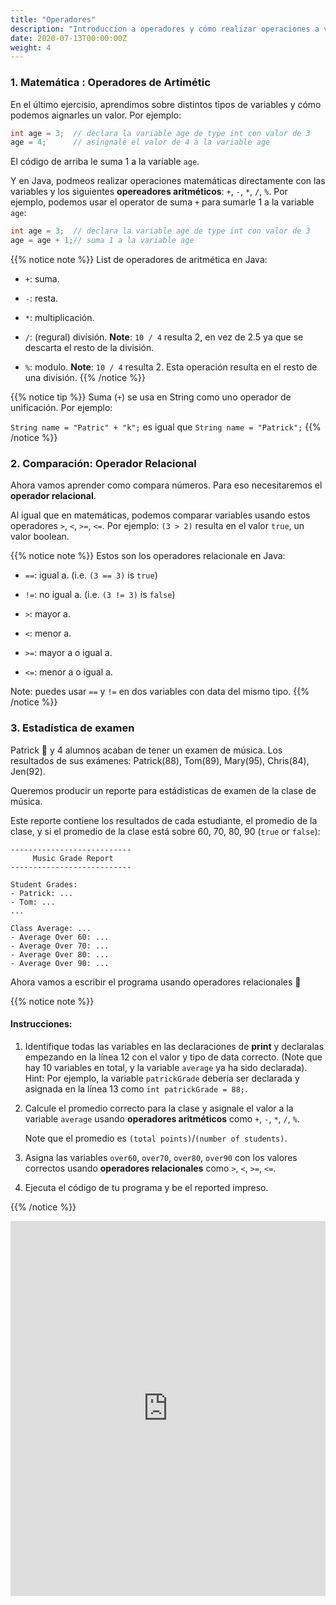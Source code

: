 ```yaml
---
title: "Operadores"
description: "Introduccíon a operadores y cómo realizar operaciones a variables en Java."
date: 2020-07-13T00:00:00Z
weight: 4
---
```


### 1. Matemática : Operadores de Artimétic
En el último ejercisio, aprendimos sobre distintos tipos de variables y cómo podemos aignarles un valor. Por ejemplo:

```java
int age = 3;  // declara la variable age de type int con valor de 3
age = 4;      // asingnale el valor de 4 a la variable age
```

El código de arriba le suma 1 a la variable `age`. 

Y en Java, podmeos realizar operaciones matemáticas directamente con las variables y los siguientes <b>opereadores aritméticos</b>: `+`, `-`, `*`, `/`, `%`.
Por ejemplo, podemos usar el operator de suma `+` para sumarle 1 a la variable `age`:
```java
int age = 3;  // declara la variable age de type int con valor de 3
age = age + 1;// suma 1 a la variable age
```
{{% notice note %}}
List de operadores de aritmética en Java:

- `+`: suma.

- `-`: resta. 

- `*`: multiplicación.

- `/`: (regural) división. <b>Note</b>: `10 / 4` resulta 2, en vez de 2.5 ya que se descarta el resto de la división.

- `%`: modulo. <b>Note</b>: `10 / 4` resulta 2. Esta operación resulta en el resto de una división.
{{% /notice %}}

{{% notice tip %}}
Suma (`+`) se usa en String como uno operador de unificación. Por ejemplo:

`String name = "Patric" + "k";` es igual que `String name = "Patrick";`
{{% /notice %}}

### 2. Comparación: Operador Relacional
Ahora vamos aprender como compara números. Para eso necesitaremos el <b>operador relacional</b>.

Al igual que en matemáticas, podemos comparar variables usando estos operadores `>`, `<`, `>=`, `<=`. Por ejemplo: `(3 > 2)` resulta en el valor `true`, un valor boolean.

{{% notice note %}}
Estos son los operadores relacionale en Java:

- `==`: igual a. (i.e. `(3 == 3)` is `true`)

- `!=`: no igual a. (i.e. `(3 != 3)` is `false`)

- `>`: mayor a.

- `<`: menor a.

- `>=`: mayor a o igual a.

- `<=`: menor a o igual a.

Note: puedes usar  `==` y `!=` en dos variables con data del mismo tipo.
{{% /notice %}}

### 3. Estadística de examen 
Patrick 🐥 y 4 alumnos acaban de tener un examen de música. Los resultados de sus exámenes: Patrick(88), Tom(89), Mary(95), Chris(84), Jen(92).

Queremos producir un reporte para estádisticas de examen de la clase de música. 

Este reporte contiene los resultados de cada estudiante, el promedio de la clase, y si el promedio de la clase está sobre 60, 70, 80, 90 (`true` or `false`):
```
---------------------------
     Music Grade Report    
---------------------------

Student Grades:          
- Patrick: ...
- Tom: ...
...

Class Average: ...
- Average Over 60: ...
- Average Over 70: ...
- Average Over 80: ...
- Average Over 90: ...
```
Ahora vamos a escribir el programa usando operadores relacionales 🎵

{{% notice note %}}
#### Instrucciones:

1. Identifique todas las variables en las declaraciones de <b>print</b> y declaralas empezando en la línea 12 con el  valor y tipo de data correcto. (Note que hay 10 variables en total, y la variable `average` ya ha sido declarada).
   Hint: Por ejemplo, la variable `patrickGrade` debería ser declarada y asignada en la línea 13 como `int patrickGrade = 88;`.

2. Calcule el promedio correcto para la clase y asignale el valor a la variable `average` usando <b>operadores aritméticos</b> como `+`, `-`, `*`, `/`, `%`.

   Note que el promedio es `(total points)`/`(number of students)`.

3. Asigna las variables `over60`, `over70`, `over80`, `over90` con los valores correctos usando <b>operadores relacionales</b> como `>`, `<`, `>=`, `<=`.

4. Ejecuta el código de tu programa y be el reported impreso.

{{% /notice %}}

<iframe height="600px" width="100%" src="https://repl.it/@nuevofoundation/JavaBasicsOperators?lite=true#Main.java" scrolling="no" frameborder="no" allowtransparency="true" allowfullscreen="true" sandbox="allow-forms allow-pointer-lock allow-popups allow-same-origin allow-scripts allow-modals"></iframe>
